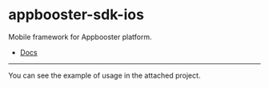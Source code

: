 # appbooster-sdk-ios

Mobile framework for Appbooster platform.

* [Docs](https://platform.appbooster.com/ab/docs)

---

You can see the example of usage in the attached project.
